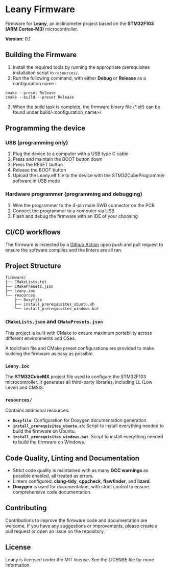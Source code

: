 # Leany Firmware

Firmware for **Leany**, an inclinometer project based on the **STM32F103 (ARM Cortex-M3)** microcontroller.

**Version:** 0.1

## Building the Firmware

1. Install the required tools by running the appropriate prerequisites installation script in `resources/`.
2. Run the following command, with either **Debug** or **Release** as a configuration name :
```
cmake --preset Release
cmake --build --preset Release
```
3. When the build task is complete, the firmware binary file (*.elf) can be found under build/<configuration_name>/

## Programming the device
### USB (programming only)
1. Plug the device to a computer with a USB type C cable
2. Press and maintain the BOOT button down
3. Press the RESET button
4. Release the BOOT button
5. Upload the Leany.elf file to the device with the STM32CubeProgrammer software in USB mode

### Hardware programmer (programming and debugging)
1. Wire the programmer to the 4-pin male SWD connector on the PCB
2. Connect the programmer to a computer via USB
3. Flash and debug the firmware with an IDE of your choosing

## CI/CD workflows
The firmware is instected by a [Github Action](https://github.com/gilleshenrard/leany/actions/workflows/firmware_build_lint.yml) upon push and pull request to ensure the software compiles and the linters are all ran.

## Project Structure

```
firmware/
├── CMakeLists.txt
├── CMakePresets.json
├── Leany.ioc
└── resources
    ├── Doxyfile
    ├── install_prerequisites_ubuntu.sh
    └── install_prerequisites_windows.bat
```

### `CMakeLists.json` and `CMakePresets.json`
This project is built with CMake to ensure maximum portability across different environments and OSes.

A toolchain file and CMake preset configurations are provided to make building the firmware as easy as possible.

### `Leany.ioc`
The **STM32CubeMX** project file used to configure the STM32F103 microcontroller. It generates all third-party libraries, including LL (Low Level) and CMSIS.

### `resources/`
Contains additional resources:
- **`Doxyfile`**: Configuration for Doxygen documentation generation.
- **`install_prerequisites_ubuntu.sh`**: Script to install everything needed to build the firmware on Ubuntu.
- **`install_prerequisites_windows.bat`**: Script to install everything needed to build the firmware on Windows.

## Code Quality, Linting and Documentation

- Strict code quality is maintained with as many **GCC warnings** as possible enabled, all treated as errors.
- Linters configured: **clang-tidy**, **cppcheck**, **flawfinder**, and **lizard**.
- **Doxygen** is used for documentation, with strict control to ensure comprehensive code documentation.

## Contributing

Contributions to improve the firmware code and documentation are welcome. If you have any suggestions or improvements, please create a pull request or open an issue on the repository.

## License

Leany is licensed under the MIT license. See the LICENSE file for more information.

